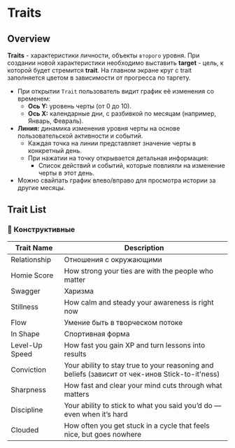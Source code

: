 # Traits

## Overview
**Traits** - характеристики личности, объекты `второго` уровня.  При создании новой характеристики необходимо выставить **target** - цель, к которой будет стремится **trait**. На главном экране круг с trait заполняется цветом в зависимости от прогресса по таргету.

- При открытии `Trait` пользователь видит график её изменения со временем:
  - **Ось Y:** уровень черты (от 0 до 10).
  - **Ось X:** календарные дни, с разбивкой по месяцам (например, Январь, Февраль).
- **Линия:** динамика изменения уровня черты на основе пользовательской активности и событий.
  - Каждая точка на линии представляет значение черты в конкретный день.
  - При нажатии на точку открывается детальная информация:
    - Список действий и событий, которые повлияли на изменение черты в этот день.
- Можно свайпать график влево/вправо для просмотра истории за другие месяцы.

## Trait List
### 🔹 Конструктивные 
| Trait Name     | Description                                                                                    |
|----------------|------------------------------------------------------------------------------------------------|
| Relationship   | Отношения с окружающими                                                                        |
| Homie Score    | How strong your ties are with the people who matter                                            |
| Swagger        | Харизма                                                                                        |
| Stillness      | How calm and steady your awareness is right now                                                |
| Flow           | Умение быть в творческом потоке                                                                |
| In Shape       | Спортивная форма                                                                               |
| Level-Up Speed | How fast you gain XP and turn lessons into results                                             |
| Conviction     | Your ability to stay true to your reasoning and beliefs (зависит от чек-инов Stick-to-it'ness) |
| Sharpness      | How fast and clear your mind cuts through what matters                                         |
| Discipline     | Your ability to stick to what you said you’d do — even when it’s hard                          |
| Clouded        | How often you get stuck in a cycle that feels nice, but goes nowhere



